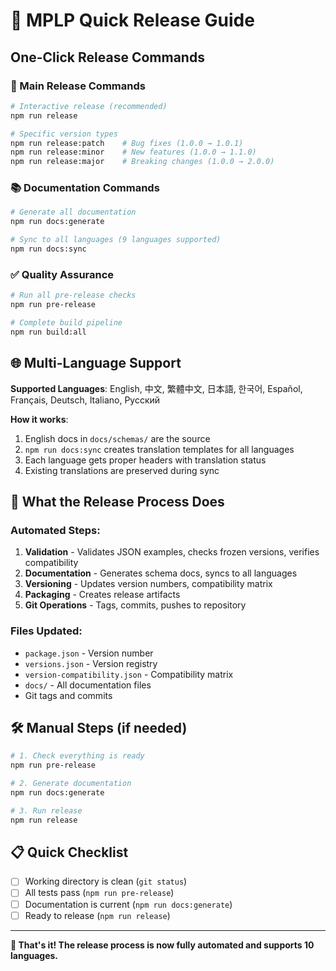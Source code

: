# 🚀 MPLP Quick Release Guide

## One-Click Release Commands

### 🎯 Main Release Commands

```bash
# Interactive release (recommended)
npm run release

# Specific version types
npm run release:patch    # Bug fixes (1.0.0 → 1.0.1)
npm run release:minor    # New features (1.0.0 → 1.1.0) 
npm run release:major    # Breaking changes (1.0.0 → 2.0.0)
```

### 📚 Documentation Commands

```bash
# Generate all documentation
npm run docs:generate

# Sync to all languages (9 languages supported)
npm run docs:sync
```

### ✅ Quality Assurance

```bash
# Run all pre-release checks
npm run pre-release

# Complete build pipeline
npm run build:all
```

## 🌐 Multi-Language Support

**Supported Languages**: English, 中文, 繁體中文, 日本語, 한국어, Español, Français, Deutsch, Italiano, Русский

**How it works**:
1. English docs in `docs/schemas/` are the source
2. `npm run docs:sync` creates translation templates for all languages
3. Each language gets proper headers with translation status
4. Existing translations are preserved during sync

## 🔄 What the Release Process Does

### Automated Steps:
1. **Validation** - Validates JSON examples, checks frozen versions, verifies compatibility
2. **Documentation** - Generates schema docs, syncs to all languages
3. **Versioning** - Updates version numbers, compatibility matrix
4. **Packaging** - Creates release artifacts
5. **Git Operations** - Tags, commits, pushes to repository

### Files Updated:
- `package.json` - Version number
- `versions.json` - Version registry
- `version-compatibility.json` - Compatibility matrix
- `docs/` - All documentation files
- Git tags and commits

## 🛠️ Manual Steps (if needed)

```bash
# 1. Check everything is ready
npm run pre-release

# 2. Generate documentation
npm run docs:generate

# 3. Run release
npm run release
```

## 📋 Quick Checklist

- [ ] Working directory is clean (`git status`)
- [ ] All tests pass (`npm run pre-release`)
- [ ] Documentation is current (`npm run docs:generate`)
- [ ] Ready to release (`npm run release`)

---

**🎉 That's it! The release process is now fully automated and supports 10 languages.**